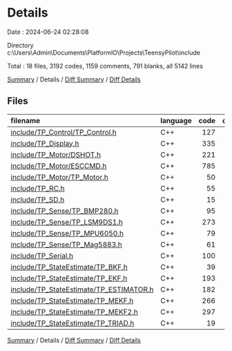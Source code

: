 # Details

Date : 2024-06-24 02:28:08

Directory c:\\Users\\Admin\\Documents\\PlatformIO\\Projects\\TeensyPilot\\include

Total : 18 files,  3192 codes, 1159 comments, 791 blanks, all 5142 lines

[Summary](results.md) / Details / [Diff Summary](diff.md) / [Diff Details](diff-details.md)

## Files
| filename | language | code | comment | blank | total |
| :--- | :--- | ---: | ---: | ---: | ---: |
| [include/TP_Control/TP_Control.h](/include/TP_Control/TP_Control.h) | C++ | 127 | 54 | 43 | 224 |
| [include/TP_Display.h](/include/TP_Display.h) | C++ | 335 | 60 | 69 | 464 |
| [include/TP_Motor/DSHOT.h](/include/TP_Motor/DSHOT.h) | C++ | 221 | 138 | 82 | 441 |
| [include/TP_Motor/ESCCMD.h](/include/TP_Motor/ESCCMD.h) | C++ | 785 | 313 | 255 | 1,353 |
| [include/TP_Motor/TP_Motor.h](/include/TP_Motor/TP_Motor.h) | C++ | 50 | 71 | 29 | 150 |
| [include/TP_RC.h](/include/TP_RC.h) | C++ | 55 | 5 | 13 | 73 |
| [include/TP_SD.h](/include/TP_SD.h) | C++ | 15 | 0 | 4 | 19 |
| [include/TP_Sense/TP_BMP280.h](/include/TP_Sense/TP_BMP280.h) | C++ | 95 | 0 | 9 | 104 |
| [include/TP_Sense/TP_LSM9DS1.h](/include/TP_Sense/TP_LSM9DS1.h) | C++ | 273 | 101 | 63 | 437 |
| [include/TP_Sense/TP_MPU6050.h](/include/TP_Sense/TP_MPU6050.h) | C++ | 79 | 61 | 13 | 153 |
| [include/TP_Sense/TP_Mag5883.h](/include/TP_Sense/TP_Mag5883.h) | C++ | 61 | 18 | 10 | 89 |
| [include/TP_Serial.h](/include/TP_Serial.h) | C++ | 100 | 0 | 26 | 126 |
| [include/TP_StateEstimate/TP_BKF.h](/include/TP_StateEstimate/TP_BKF.h) | C++ | 39 | 23 | 13 | 75 |
| [include/TP_StateEstimate/TP_EKF.h](/include/TP_StateEstimate/TP_EKF.h) | C++ | 193 | 58 | 50 | 301 |
| [include/TP_StateEstimate/TP_ESTIMATOR.h](/include/TP_StateEstimate/TP_ESTIMATOR.h) | C++ | 182 | 33 | 17 | 232 |
| [include/TP_StateEstimate/TP_MEKF.h](/include/TP_StateEstimate/TP_MEKF.h) | C++ | 266 | 104 | 43 | 413 |
| [include/TP_StateEstimate/TP_MEKF2.h](/include/TP_StateEstimate/TP_MEKF2.h) | C++ | 297 | 119 | 47 | 463 |
| [include/TP_StateEstimate/TP_TRIAD.h](/include/TP_StateEstimate/TP_TRIAD.h) | C++ | 19 | 1 | 5 | 25 |

[Summary](results.md) / Details / [Diff Summary](diff.md) / [Diff Details](diff-details.md)
